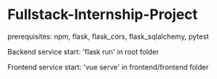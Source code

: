 # Fullstack-Internship-Project

prerequisites:
npm, flask, flask_cors, flask_sqlalchemy, pytest

Backend service start:
'flask run' in root folder

Frontend service start:
'vue serve' in frontend/frontend folder
